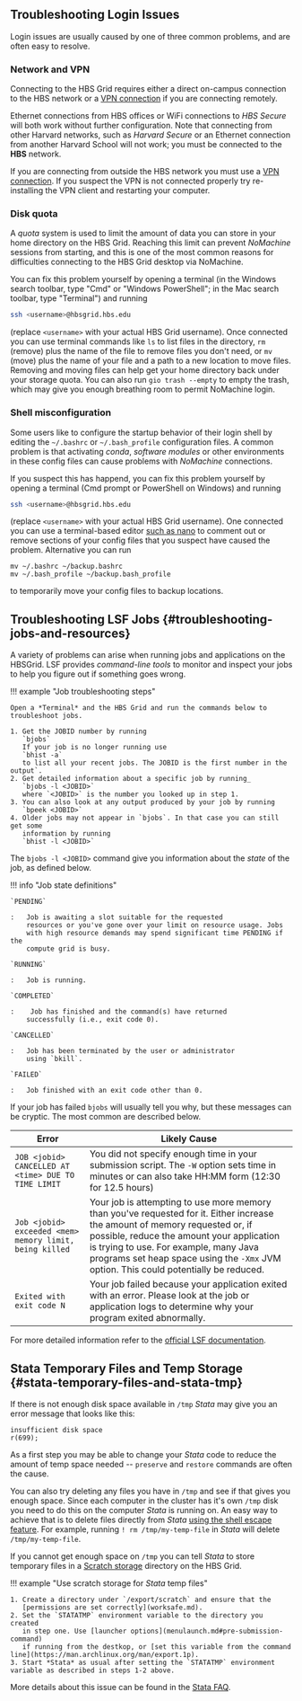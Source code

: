 ## Troubleshooting Login Issues

Login issues are usually caused by one of three common problems, and are often easy to resolve.

### Network and VPN

Connecting to the HBS Grid requires either a direct on-campus connection to the
HBS network or a 
[VPN connection](https://www.hbs.edu/research-computing-services/Shared%20Documents/Grid/two-step_vpn_qrg_updated_pdf_1.pdf) 
if you are connecting remotely. 

Ethernet connections from HBS offices or WiFi connections to *HBS Secure* 
will both work without further configuration. Note that connecting from other Harvard 
networks, such as *Harvard Secure* or an Ethernet  connection from another Harvard School 
will not work; you must be connected to the **HBS** network.

If you are connecting from outside the HBS network you must use a
[VPN connection](https://www.hbs.edu/research-computing-services/Shared%20Documents/Grid/two-step_vpn_qrg_updated_pdf_1.pdf).
If you suspect the VPN is not connected properly try re-installing the VPN client and restarting
your computer.

### Disk quota

A *quota* system is used to limit the amount of data you can store in your home directory on 
the HBS Grid. Reaching this limit can prevent *NoMachine* sessions from starting, and this is 
one of the most common reasons for difficulties connecting to the HBS Grid desktop via NoMachine.

You can fix this problem yourself by opening a terminal (in the Windows search toolbar, type "Cmd" or "Windows PowerShell"; in the Mac search toolbar, type "Terminal") and running

```sh
ssh <username>@hbsgrid.hbs.edu
```

(replace `<username>` with your actual HBS Grid username). Once connected you can use terminal
commands like `ls` to list files in the directory, `rm` (remove) plus the name of the file to remove files you don't need, or `mv` (move) plus the name of your file and a path to a new location to move files. Removing and moving files can help get your home directory back under your storage 
quota. You can also run `gio trash --empty` to empty the trash, which may give you enough 
breathing room to permit NoMachine login.

### Shell misconfiguration

Some users like to configure the startup behavior of their login shell by editing the
`~/.bashrc` or `~/.bash_profile` configuration files. A common problem is that activating
*conda*, *software modules* or other environments in these config files can cause problems
with *NoMachine* connections. 

If you suspect this has happend, you can fix this problem yourself by opening a terminal 
(Cmd prompt or PowerShell on Windows) and running

```sh
ssh <username>@hbsgrid.hbs.edu
```

(replace `<username>` with your actual HBS Grid username). One connected you can use a 
terminal-based editor 
[such as nano](https://www.howtogeek.com/howto/42980/the-beginners-guide-to-nano-the-linux-command-line-text-editor/)
to comment out or remove sections of your config files that you suspect have caused the problem. 
Alternative you can run

```
mv ~/.bashrc ~/backup.bashrc
mv ~/.bash_profile ~/backup.bash_profile
```

to temporarily move your config files to backup locations.


## Troubleshooting LSF Jobs {#troubleshooting-jobs-and-resources}

A variety of problems can arise when running jobs and applications on
the HBSGrid. LSF provides *command-line tools* to monitor and inspect your jobs
to help you figure out if something goes wrong.

!!! example "Job troubleshooting steps"

    Open a *Terminal* and the HBS Grid and run the commands below to troubleshoot jobs.
    
    1. Get the JOBID number by running  
       `bjobs`  
       If your job is no longer running use  
       `bhist -a`  
       to list all your recent jobs. The JOBID is the first number in the output`.
    2. Get detailed information about a specific job by running_
       `bjobs -l <JOBID>`  
       where `<JOBID>` is the number you looked up in step 1.
    3. You can also look at any output produced by your job by running  
       `bpeek <JOBID>`
    4. Older jobs may not appear in `bjobs`. In that case you can still get some
       information by running  
       `bhist -l <JOBID>`  

The `bjobs -l <JOBID>` command give you information about the *state* of the job,
as defined below.

!!! info "Job state definitions"
    
    `PENDING`
     
    :   Job is awaiting a slot suitable for the requested
        resources or you've gone over your limit on resource usage. Jobs
        with high resource demands may spend significant time PENDING if the
        compute grid is busy.
        
    `RUNNING`
        
    :   Job is running.
     
    `COMPLETED`
        
    :    Job has finished and the command(s) have returned
        successfully (i.e., exit code 0).
     
    `CANCELLED`
        
    :   Job has been terminated by the user or administrator
        using `bkill`.
     
    `FAILED`
        
    :   Job finished with an exit code other than 0.


If your job has failed `bjobs` will usually tell you why, but these messages can be cryptic.
The most common are described below.

  Error                                                    | Likely Cause
  ---------------------------------------------------------| ---------------------------------------------------------------------------------------------------------------------------------------------------------------------------------------------------------------------------------------------------------------------------------------------------------------------------------------------------
  `JOB <jobid> CANCELLED AT <time> DUE TO TIME LIMIT`      | You did not specify enough time in your submission script. The `-W` option sets time in minutes or can also take HH:MM form (12:30 for 12.5 hours)
  `Job <jobid> exceeded <mem> memory limit, being killed`  | Your job is attempting to use more memory than you've requested for it. Either increase the amount of memory requested or, if possible, reduce the amount your application is trying to use. For example, many Java programs set heap space using the `-Xmx` JVM option. This could potentially be reduced.
  `Exited with exit code N`                                | Your job failed because your application exited with an error. Please look at the job or application logs to determine why your program exited abnormally.

For more detailed information refer to the [official LSF
documentation](https://www.ibm.com/docs/en/spectrum-lsf/10.1.0?topic=run-jobs).

## Stata Temporary Files and Temp Storage {#stata-temporary-files-and-stata-tmp}

If there is not enough disk space available in `/tmp` *Stata* may give you an error message that looks like this:

```
insufficient disk space
r(699);
```

As a first step you may be able to change your *Stata* code to reduce the amount of temp space 
needed -- `preserve` and `restore` commands are often the cause.

You can also try deleting any files you have in `/tmp` and see if that gives you enough space.
Since each computer in the cluster has it's own `/tmp` disk you need to do this on the computer 
*Stata* is running on. An easy way to achieve that is to delete files directly from *Stata* 
[using the shell escape feature](https://www.stata.com/manuals/dshell.pdf). For example, running 
`! rm /tmp/my-temp-file` in *Stata* will delete `/tmp/my-temp-file`.

If you cannot get enough space on `/tmp` you can tell *Stata* to store temporary files in a 
[Scratch storage](storage.md#scratch-storage) directory on the HBS Grid.

!!! example "Use scratch storage for *Stata* temp files"

    1. Create a directory under `/export/scratch` and ensure that the 
       [permissions are set correctly](worksafe.md).
    2. Set the `STATATMP` environment variable to the directory you created
       in step one. Use [launcher options](menulaunch.md#pre-submission-command)
       if running from the destkop, or [set this variable from the command line](https://man.archlinux.org/man/export.1p).
    3. Start *Stata* as usual after setting the `STATATMP` environment variable as described in steps 1-2 above.

More details about this issue can be found in the [Stata FAQ](https://www.stata.com/support/faqs/data-management/statatmp-environment-variable/).

